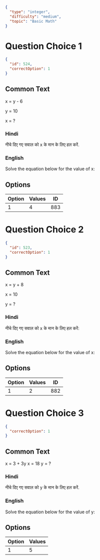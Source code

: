 ```json
{
  "type": "integer",
  "difficulty": "medium",
  "topic": "Basic Math"
}
```

# Question Choice 1
```json
{
  "id": 524,
  "correctOption": 1
}
```
## Common Text
x = y - 6

y = 10

x = ?

### Hindi
नीचे दिए गए सवाल को x के मान के लिए हल करें.

### English
Solve the equation below for the value of x:

## Options
| Option | Values                |ID     |
|:-------|:----------------------|:-----:|
| 1      | 4                     |883    |

# Question Choice 2
```json
{
  "id": 523,
  "correctOption": 1
}
```
## Common Text
x = y + 8

x = 10

y = ?

### Hindi
नीचे दिए गए सवाल को x के मान के लिए हल करें:

### English
Solve the equation below for the value of x:

## Options
| Option | Values                |ID     |
|:-------|:----------------------|:-----:|
| 1      | 2                     |882    |


# Question Choice 3
```json
{
  "correctOption": 1
}
```
## Common Text
x = 3 + 3y
x = 18
y = ?

### Hindi
नीचे दिए गए सवाल को y के मान के लिए हल करें.

### English
Solve the equation below for the value of y:

## Options
| Option | Values                |
|:-------|:----------------------|
| 1      | 5                     |
